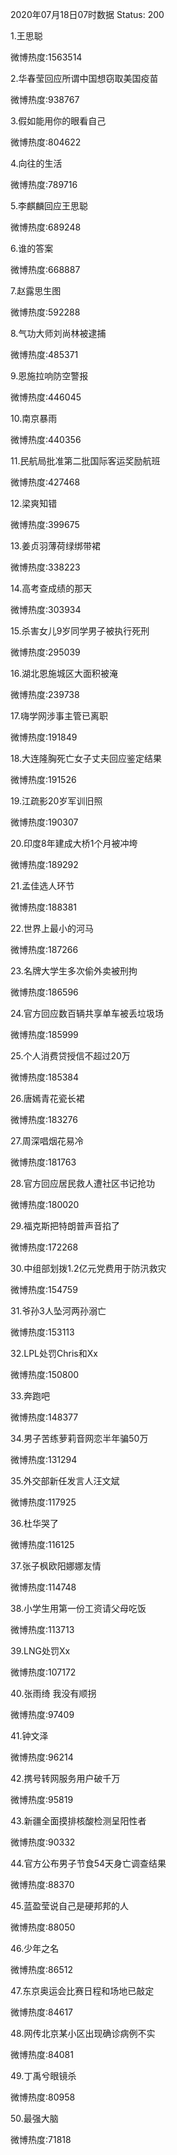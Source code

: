 2020年07月18日07时数据
Status: 200

1.王思聪

微博热度:1563514

2.华春莹回应所谓中国想窃取美国疫苗

微博热度:938767

3.假如能用你的眼看自己

微博热度:804622

4.向往的生活

微博热度:789716

5.李麒麟回应王思聪

微博热度:689248

6.谁的答案

微博热度:668887

7.赵露思生图

微博热度:592288

8.气功大师刘尚林被逮捕

微博热度:485371

9.恩施拉响防空警报

微博热度:446045

10.南京暴雨

微博热度:440356

11.民航局批准第二批国际客运奖励航班

微博热度:427468

12.梁爽知错

微博热度:399675

13.姜贞羽薄荷绿绑带裙

微博热度:338223

14.高考查成绩的那天

微博热度:303934

15.杀害女儿9岁同学男子被执行死刑

微博热度:295039

16.湖北恩施城区大面积被淹

微博热度:239738

17.嗨学网涉事主管已离职

微博热度:191849

18.大连隆胸死亡女子丈夫回应鉴定结果

微博热度:191526

19.江疏影20岁军训旧照

微博热度:190307

20.印度8年建成大桥1个月被冲垮

微博热度:189292

21.孟佳选人环节

微博热度:188381

22.世界上最小的河马

微博热度:187266

23.名牌大学生多次偷外卖被刑拘

微博热度:186596

24.官方回应数百辆共享单车被丢垃圾场

微博热度:185999

25.个人消费贷授信不超过20万

微博热度:185384

26.唐嫣青花瓷长裙

微博热度:183276

27.周深唱烟花易冷

微博热度:181763

28.官方回应居民救人遭社区书记抢功

微博热度:180020

29.福克斯把特朗普声音掐了

微博热度:172268

30.中组部划拨1.2亿元党费用于防汛救灾

微博热度:154759

31.爷孙3人坠河两孙溺亡

微博热度:153113

32.LPL处罚Chris和Xx

微博热度:150800

33.奔跑吧

微博热度:148377

34.男子苦练萝莉音网恋半年骗50万

微博热度:131294

35.外交部新任发言人汪文斌

微博热度:117925

36.杜华哭了

微博热度:116125

37.张子枫欧阳娜娜友情

微博热度:114748

38.小学生用第一份工资请父母吃饭

微博热度:113713

39.LNG处罚Xx

微博热度:107172

40.张雨绮 我没有顺拐

微博热度:97409

41.钟文泽

微博热度:96214

42.携号转网服务用户破千万

微博热度:95819

43.新疆全面摸排核酸检测呈阳性者

微博热度:90332

44.官方公布男子节食54天身亡调查结果

微博热度:88370

45.蓝盈莹说自己是硬邦邦的人

微博热度:88050

46.少年之名

微博热度:86512

47.东京奥运会比赛日程和场地已敲定

微博热度:84617

48.网传北京某小区出现确诊病例不实

微博热度:84081

49.丁禹兮眼镜杀

微博热度:80958

50.最强大脑

微博热度:71818

